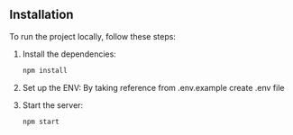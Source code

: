 ## Installation

To run the project locally, follow these steps:

1. Install the dependencies:

   ```bash
   npm install
   ```

4. Set up the ENV: By taking reference from .env.example create .env file

5. Start the server:

   ```bash
   npm start
   ```